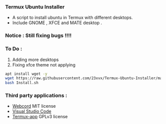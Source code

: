 ### Termux Ubuntu Installer
 - A script to install ubuntu in Termux with different desktops.
 - Include GNOME , XFCE and MATE desktop . 

### Notice : Still fixing bugs !!!!



### To Do : 
1) Adding more desktops 
2) Fixing xfce theme not applying 

```bash 
apt install wget -y 
wget https://raw.githubusercontent.com/23xvx/Termux-Ubuntu-Installer/main/Install.sh
bash Install.sh 
```

### Third party applications :
- [Webcord](https://github.com/SpacingBat3/WebCord) MIT license 
- [Visual Studio Code](https://code.visualstudio.com) 
- [Termux-app](https://github.com/termux/termux-app) GPLv3 license